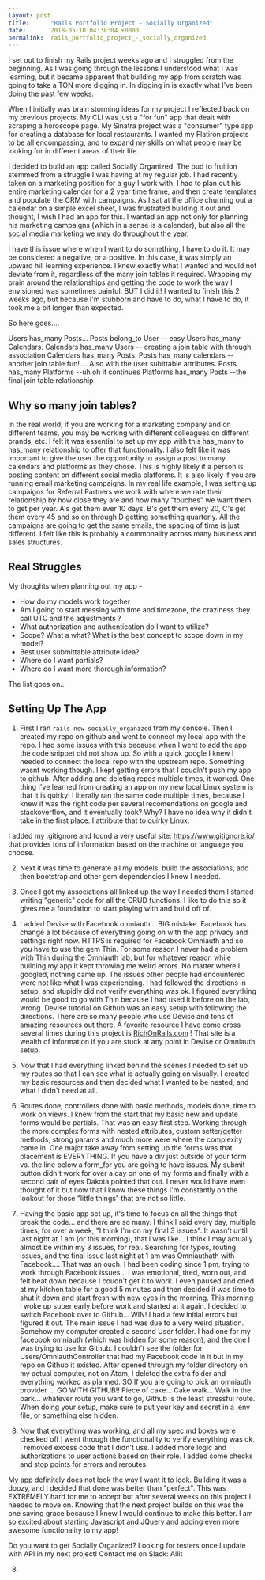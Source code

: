 ```yaml
---
layout: post
title:      "Rails Portfolio Project - Socially Organized"
date:       2018-05-10 04:38:04 +0000
permalink:  rails_portfolio_project_-_socially_organized
---
```



I set out to finish my Rails project weeks ago and I struggled from the beginning.  As I was going through the lessons I understood what I was learning, but it became apparent that building my app from scratch was going to take a TON more digging in. In digging in is exactly what I've been doing the past few weeks.

When I initially was brain storming ideas for my project I reflected back on my previous projects. My CLI was just a "for fun" app that dealt with scraping a horoscope page. My Sinatra project was a "consumer" type app for creating a database for local restaurants. I wanted my Flatiron projects to be all encompassing, and to expand my skills on what people may be looking for in different areas of their life.

I decided to build an app called Socially Organized.  The bud to fruition stemmed from a struggle I was having at my regular job.  I had recently taken on a marketing position for a guy I work with.  I had to plan out his entire marketing calendar for a 2 year time frame, and then create templates and populate the CRM with campaigns.  As I sat at the office churning out a calendar on a simple excel sheet, I was frustrated building it out and thought, I wish I had an app for this.  I wanted an app not only for planning his marketing campaigns (which in a sense is a calendar), but also all the social media marketing we may do throughout the year.  

I have this issue where when I want to do something, I have to do it. It may be considered a negative, or a positive. In this case, it was simply an upward hill learning experience.  I knew exactly what I wanted and would not deviate from it, regardless of the many join tables it required.  Wrapping my brain around the relationships and getting the code to work the way I envisioned was sometimes painful. BUT I did it! I wanted to finish this 2 weeks ago, but because I'm stubborn and have to do, what I have to do, it took me a bit longer than expected.

So here goes....

Users has_many Posts... Posts belong_to User -- easy 
Users has_many Calendars.  Calendars has_many Users -- creating a join table with through association
Calendars has_many Posts. Posts has_many calendars --another join table fun!.... Also with the user subittable attributes.
Posts has_many Platforms --uh oh it continues
Platforms has_many Posts --the final join table relationship

## Why so many join tables?
In the real world, if you are working for a marketing company and on different teams, you may be working with different colleagues on different brands, etc. I felt it was essential to set up my app with this has_many to has_many relationship to offer that functionality.  I also felt like it was important to give the user the opportunity to assign a post to many calendars and platforms as they chose. This is highly likely if a person is posting content on different social media platforms. It is also likely if you are running email marketing campaigns.  In my real life example, I was setting up campaigns for Referral Partners we work with where we rate their relationship by how close they are and how many "touches" we want them to get per year. A's get them ever 10 days, B's get them every 20, C's get them every 45 and so on through D getting something quarterly. All the campaigns are going to get the same emails, the spacing of time is just different.  I felt like this is probably a commonality across many business and sales structures.

## Real Struggles
My thoughts when planning out my app - 
* How do my models work together
* Am I going to start messing with time and timezone, the craziness they call UTC and the adjustments ?
* What authorization and authentication do I want to utilize?
* Scope? What a what? What is the best concept to scope down in my model?
* Best user submittable attribute idea?
* Where do I want partials?
* Where do I want more thorough information?

The list goes on...

## Setting Up The App
1. First I ran `rails new socially_organized` from my console. Then I created my repo on github and went to connect my local app with the repo.  I had some issues with this because when I went to add the app the code snippet did not show up. So with a quick google I knew I needed to connect the local repo with the upstream repo. Something wasnt working though. I kept getting errors that I coudln't push my app to github. After adding and deleting repos multiple times, it worked.  One thing I've learned from creating an app on my new local Linux system is that it is quirky! I literally ran the same code multiple times, because I knew it was the right code per several recomendations on google and stackoverflow, and it eventually took? Why? I have no idea why it didn't take in the first place. I attribute that to quirky Linux.

I added my .gitignore and found a very useful site: https://www.gitignore.io/ that provides tons of information based on the machine or language you choose. 

2. Next it was time to generate all my models, build the associations, add then bootstrap and other gem dependencies I knew I needed. 

3. Once I got my associations all linked up the way I needed them I started writing "generic" code for all the CRUD functions.  I like to do this so it gives me a foundation to start playing with and build off of.

4. I added Devise with Facebook omniauth... BIG mistake. Facebook has change a lot because of everything going on with the app privacy and settings right now. HTTPS is required for Facebook Omniauth and so you have to use the gem Thin. For some reason I never had a problem with Thin during the Omniauth lab, but for whatever reason while building my app it kept throwing me weird errors. No matter where I googled, nothing came up. The issues other people had encountered were not like what I was experiencing. I had followed the directions in setup, and stupidly did not verify everything was ok. I figured everything would be good to go with Thin because I had used it before on the lab, wrong.  Devise tutorial on Github was an easy setup with following the directions. There are so many people who use Devise and tons of amazing resources out there. A favorite resource I have come cross several times during this project is [RichOnRails.com](http://richonrails.com) ! That site is a wealth of information if you are stuck at any point in Devise or Omniauth setup.

5. Now that I had everything linked behind the scenes I needed to set up my routes so that I can see what is actually going on visually.  I created my basic resources and then decided what I wanted to be nested, and what I didn't need at all. 

6. Routes done, controllers done with basic methods, models done, time to work on views.  I knew from the start that my basic new and update forms would be partials. That was an easy first step.  Working through the more complex forms with nested attributes, custom setter/getter methods, strong params and much more were where the complexity came in.  One major take away from setting up the forms was that placement is EVERYTHING. If you have a div just outside of your form vs. the line below a form_for you are going to have issues. My submit button didn't work for over a day on one of my forms and finally with a second pair of eyes Dakota pointed that out. I never would have even thought of it but now that I know these things I'm constantly on the lookout for those "little things" that are not so little.

7. Having the basic app set up, it's time to focus on all the things that break the code... and there are so many.  I think I said every day, multiple times, for over a week, "I think I'm on my final 3 issues". It wasn't until last night at 1 am (or this morning), that i was like... I think I may actually almost be within my 3 issues, for real. Searching for typos, routing issues, and the final issue last night at 1 am was Omniauthath with Facebook.... That was an ouch. I had been coding since 1 pm, trying to work through Facebook issues... I was emotional, tired, worn out, and felt beat down because I coudn't get it to work.  I even paused and cried at my kitchen table for a good 5 minutes and then decided it was time to shut it down and start fresh with new eyes in the morning.  This morning I woke up super early before work and started at it again. I decided to switch Facebook over to Github... WIN! I had a few initial errors but figured it out. The main issue I had was due to a very weird situation. Somehow my computer created a second User folder. I had one for my facebook omniauth (which was hidden for some reason), and the one I was trying to use for Github.  I couldn't see the folder for Users/OmniauthController that had my Facebook code in it but in my repo on Github it existed. After opened through my folder directory on my actual computer, not on Atom, I deleted the extra folder and everything worked as planned.  SO If you are going to pick an omniauth provider ... GO WITH GITHUB!!  Piece of cake... Cake walk... Walk in the park... whatever route you want to go, Github is the least stressful route.  When doing your setup, make sure to put your key and secret in a .env file, or something else hidden. 

8. Now that everything was working, and all my spec.md boxes were checked off I went through the functionality to verify everything was ok.  I removed excess code that I didn't use. I added more logic and authorizations to user actions based on their role. I added some checks and stop points for errors and reroutes.

My app definitely does not look the way I want it to look. Building it was a doozy, and I decided that done was better than "perfect". This was EXTREMELY hard for me to accept but after several weeks on this project I needed to move on.  Knowing that the next project builds on this was the one saving grace because I knew I would continue to make this better. I am so excited about starting Javascript and JQuery and adding even more awesome functionality to my app!

Do you want to get Socially Organized?  Looking for testers once I update with API in my next project!  Contact me on Slack: Allit

8.




